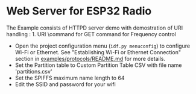 # Web Server for ESP32 Radio

The Example consists of HTTPD server demo with demostration of URI handling :
    1. URI \command for GET command for Frequency control

* Open the project configuration menu (`idf.py menuconfig`) to configure Wi-Fi or Ethernet. See "Establishing Wi-Fi or Ethernet Connection" section in [examples/protocols/README.md](../../README.md) for more details.
* Set the Partition table to Custom Partition Table CSV with file name 'partitions.csv'
* Set the SPIFFS maximum name length to 64
* Edit the SSID and password for your wifi

